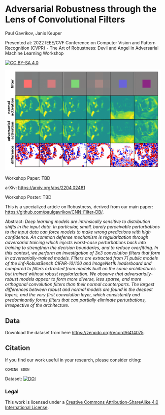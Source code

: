 # Adversarial Robustness through the Lens of Convolutional Filters
Paul Gavrikov, Janis Keuper

Presented at: 2022 IEEE/CVF Conference on Computer Vision and Pattern Recognition (CVPR) - The Art of Robustness: Devil and Angel in Adversarial Machine Learning Workshop

[![CC BY-SA 4.0][cc-by-sa-shield]][cc-by-sa]


[cc-by-sa]: http://creativecommons.org/licenses/by-sa/4.0/
[cc-by-sa-image]: https://licensebuttons.net/l/by-sa/4.0/88x31.png
[cc-by-sa-shield]: https://img.shields.io/badge/License-CC%20BY--SA%204.0-lightgrey.svg

![Activation of first stage filters](./plots/primary_thresholding.png)

Workshop Paper: TBD

arXiv: https://arxiv.org/abs/2204.02481

Workshop Poster: TBD

This is a specialized article on Robustness, derived from our main paper: https://github.com/paulgavrikov/CNN-Filter-DB/.

Abstract: *Deep learning models are intrinsically sensitive to distribution shifts in the input data. In particular, small, barely perceivable perturbations to the input data can force models to make wrong predictions with high confidence. An common defense mechanism is regularization through adversarial training which injects worst-case perturbations back into training to strengthen the decision boundaries, and to reduce overfitting. In this context, we perform an investigation of 3x3 convolution filters that form in adversarially-trained models. Filters are extracted from 71 public models of the linf-RobustBench CIFAR-10/100 and ImageNet1k leaderboard and compared to filters extracted from models built on the same architectures but trained without robust regularization. We observe that adversarially-robust models appear to form more diverse, less sparse, and more orthogonal convolution filters than their normal counterparts. The largest differences between robust and normal models are found in the deepest layers, and the very first convolution layer, which consistently and predominantly forms filters that can partially eliminate perturbations, irrespective of the architecture.*

## Data

Download the dataset from here https://zenodo.org/record/6414075.

## Citation 

If you find our work useful in your research, please consider citing:

```
COMING SOON
```
Dataset:
[![DOI](https://zenodo.org/badge/DOI/10.5281/zenodo.6414075.svg)](https://doi.org/10.5281/zenodo.6414075)

### Legal
This work is licensed under a
[Creative Commons Attribution-ShareAlike 4.0 International License][cc-by-sa].
